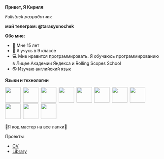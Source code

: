 **Привет, Я Кирилл**


*Fullstack разработчик*

**мой телеграм: @tarasyonochek**

**Обо мне:**

*   🎈 Мне 15 лет
*   🏫 Я учусь в 9 классе
*   💻 Мне нравится программировать. Я обучаюсь программированию в Лицее Академии Яндекса и Rolling Scopes School
*   🌎 Изучаю английский язык

**Языки и технологии**

<img src="https://cdn.jsdelivr.net/gh/devicons/devicon/icons/python/python-original-wordmark.svg" width="50" hieght="50" />&nbsp;
<img src="https://cdn.jsdelivr.net/gh/devicons/devicon/icons/html5/html5-original-wordmark.svg" width="50" hieght="50" />&nbsp;
<img src="https://cdn.jsdelivr.net/gh/devicons/devicon/icons/css3/css3-original-wordmark.svg" width="50" hieght="50" />&nbsp;
<img src="https://cdn.jsdelivr.net/gh/devicons/devicon/icons/javascript/javascript-original.svg" width="50" hieght="50" />&nbsp;
<img src="https://cdn.jsdelivr.net/gh/devicons/devicon/icons/bootstrap/bootstrap-original-wordmark.svg" width="50" hieght="50" />&nbsp;
<img src="https://cdn.jsdelivr.net/gh/devicons/devicon/icons/handlebars/handlebars-original-wordmark.svg" width="50" hieght="50" />&nbsp;
<img src="https://cdn.jsdelivr.net/gh/devicons/devicon/icons/npm/npm-original-wordmark.svg" width="50" hieght="50" />&nbsp;
<img src="https://cdn.jsdelivr.net/gh/devicons/devicon/icons/express/express-original.svg" width="50" hieght="50" />&nbsp;
<img src="https://cdn.jsdelivr.net/gh/devicons/devicon/icons/nodejs/nodejs-original.svg" width="50" hieght="50" />&nbsp;
<img src="https://cdn.jsdelivr.net/gh/devicons/devicon/icons/mongodb/mongodb-original-wordmark.svg" width="50" hieght="50" />&nbsp;
<img src="https://cdn.jsdelivr.net/gh/devicons/devicon/icons/vuejs/vuejs-original-wordmark.svg" width="50" hieght="50" />&nbsp;

🐾Я код мастер на все лапки🐾

Проекты

* [CV](https://tarasyonok.github.io/rsschool-cv/)
* [Library](https://rolling-scopes-school.github.io/tarasyonok-JSFEPRESCHOOL2023Q2/library/)

